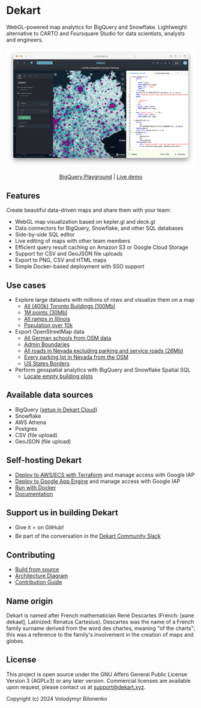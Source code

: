 # Dekart

WebGL-powered map analytics for BigQuery and Snowflake. Lightweight alternative to CARTO and Foursquare Studio for data scientists, analysts and engineers.

<a href="https://cloud.dekart.xyz/reports/bef92772-5ad8-4b6a-8d94-72f45f44bf92/source"><img src="./docs/files/screen.png"></a>
<p align="center"><a href="https://dekart.xyz/docs/about/playground/?ref=github">BigQuery Playground</a> | <a href="https://cloud.dekart.xyz/playground">Live demo</a></p>

## Features

Create beautiful data-driven maps and share them with your team:

* WebGL map visualization based on kepler.gl and deck.gl
* Data connectors for BigQuery, Snowflake, and other SQL databases
* Side-by-side SQL editor
* Live editing of maps with other team members
* Efficient query result caching on Amazon S3 or Google Cloud Storage
* Support for CSV and GeoJSON file uploads
* Export to PNG, CSV and HTML maps
* Simple Docker-based deployment with SSO support

## Use cases

* Explore large datasets with millions of rows and visualize them on a map
  * [All (400k) Toronto Buildings (100Mb)](https://cloud.dekart.xyz/reports/8f2da1e3-9769-4654-abb8-983afd2a2795)
  * [1M points (30Mb)](https://cloud.dekart.xyz/reports/f63fb537-800e-48f6-8c18-8d542a0fed30)
  * [All ramps in Illinois ](https://cloud.dekart.xyz/reports/b818f41a-5bd2-4b3b-87b8-4797a390a2a6)
  * [Population over 10k ](https://cloud.dekart.xyz/reports/b099fbd3-d0ae-4636-aa44-217c0bac53f6)
* Export OpenStreetMap data
  * [All German schools from OSM data](https://cloud.dekart.xyz/reports/e539b5f6-cec2-45d5-97b3-d5bf541a9389)
  * [Admin Boundaries](https://dekart.xyz/blog/admin-boundaries-in-bigquery-public-datasets/)
  * [All roads in Nevada excluding parking and service roads (26Mb)](https://cloud.dekart.xyz/reports/556330cb-e7ba-4e34-89df-5644cd0ec8b2)
  * [Every parking lot in Nevada from the OSM](https://cloud.dekart.xyz/reports/b2f2e1b3-78ec-42d9-9cc6-c38a2a57f72e)
  * [US States Borders](https://cloud.dekart.xyz/reports/ec7f842a-73f3-4710-a5e8-a2e2d8f63c55/source)
* Perform geospatial analytics with BigQuery and Snowflake Spatial SQL
  * [Locate empty building plots](https://cloud.dekart.xyz/reports/aeefb6e0-d83a-489a-b371-50b306535e2d)

## Available data sources

* BigQuery ([setup in Dekart Cloud](https://cloud.dekart.xyz/))
* Snowflake
* AWS Athena
* Postgres
* CSV (file upload)
* GeoJSON (file upload)

## Self-hosting Dekart

* [Deploy to AWS/ECS with Terraform](https://dekart.xyz/docs/self-hosting/aws-ecs-terraform/?ref=github)  and manage access with Google IAP
* [Deploy to Google App Engine](https://dekart.xyz/docs/self-hosting/app-engine/?ref=github)  and manage access with Google IAP
* [Run with Docker](https://dekart.xyz/docs/self-hosting/docker/?ref=github)
* [Documentation](https://dekart.xyz/docs/configuration/environment-variables/?ref=github)

## Support us in building Dekart

* Give it ⭐️ on GitHub!
* Be part of the conversation in the [Dekart Community Slack](https://slack.dekart.xyz)

## Contributing

* [Build from source](https://dekart.xyz/docs/contributing/build-from-source/?ref=github)
* [Architecture Diagram](https://dekart.xyz/docs/contributing/architecture-overview/?ref=github)
* [Contribution Guide](./CONTRIBUTING.md)


## Name origin

Dekart is named after French mathematician René Descartes (French: [ʁəne dekaʁt], Latinized: Renatus Cartesius). Descartes was the name of a French family surname derived from the word des chartes, meaning "of the charts"; this was a reference to the family's involvement in the creation of maps and globes.

## License

This project is open source under the GNU Affero General Public License Version 3 (AGPLv3) or any later version.
Commercial licenses are available upon request, please contact us at [support@dekart.xyz](mailto:support@dekart.xyz).

Copyright (c) 2024 Volodymyr Bilonenko


